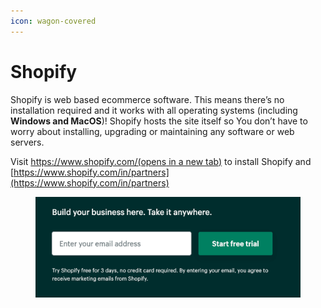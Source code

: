 ```yaml
---
icon: wagon-covered
---
```


# Shopify

Shopify is web based ecommerce software. This means there’s no installation required and it works with all operating systems (including **Windows and MacOS**)! Shopify hosts the site itself so You don’t have to worry about installing, upgrading or maintaining any software or web servers.

Visit [https://www.shopify.com/(opens in a new tab)](https://www.shopify.com/) to install Shopify and [https://www.shopify.com/in/partners](https://www.shopify.com/in/partners)

<figure><img src="../.gitbook/assets/image (5).png" alt=""><figcaption></figcaption></figure>
